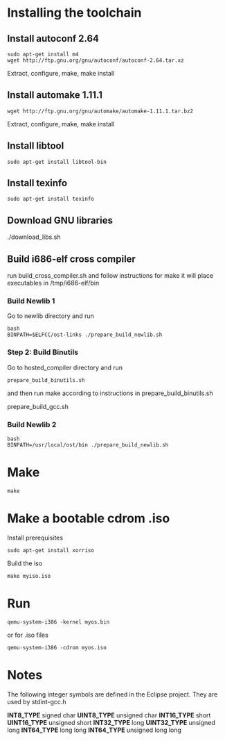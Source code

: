 # Installing the toolchain

## Install autoconf 2.64

	sudo apt-get install m4
	wget http://ftp.gnu.org/gnu/autoconf/autoconf-2.64.tar.xz

Extract, configure, make, make install

## Install automake 1.11.1

	wget http://ftp.gnu.org/gnu/automake/automake-1.11.1.tar.bz2

Extract, configure, make, make install

## Install libtool

	sudo apt-get install libtool-bin

## Install texinfo

	sudo apt-get install texinfo

## Download GNU libraries

./download_libs.sh

## Build i686-elf cross compiler

run build_cross_compiler.sh and follow instructions for make
it will place executables in /tmp/i686-elf/bin

### Build Newlib 1

Go to newlib directory and run

	bash
	BINPATH=$ELFCC/ost-links ./prepare_build_newlib.sh

### Step 2: Build Binutils

Go to hosted_compiler directory and run

	prepare_build_binutils.sh

and then run make according to instructions in prepare_build_binutils.sh



prepare_build_gcc.sh


### Build Newlib 2

	bash
	BINPATH=/usr/local/ost/bin ./prepare_build_newlib.sh



# Make

	make

# Make a bootable cdrom .iso

Install prerequisites

	sudo apt-get install xorriso

Build the iso

	make myiso.iso

# Run

	qemu-system-i386 -kernel myos.bin

or for .iso files

	qemu-system-i386 -cdrom myos.iso


# Notes

The following integer symbols are defined in the Eclipse project.
They are used by stdint-gcc.h

__INT8_TYPE__ signed char
__UINT8_TYPE__ unsigned char
__INT16_TYPE__ short
__UINT16_TYPE__ unsigned short
__INT32_TYPE__ long
__UINT32_TYPE__ unsigned long
__INT64_TYPE__ long long
__INT64_TYPE__ unsigned long long

